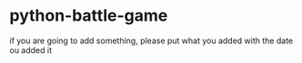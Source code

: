 # python-battle-game
if you are going to add something, please put what you added with the date ou added it
